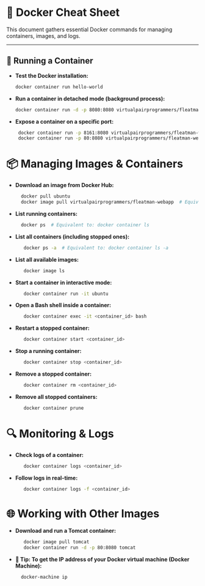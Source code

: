 # 🐳 Docker Cheat Sheet

This document gathers essential Docker commands for managing containers, images, and logs.

---

## 🚀 Running a Container
- **Test the Docker installation:**
  ```sh
  docker container run hello-world
- **Run a container in detached mode (background process):**
  ```sh
  docker container run -d -p 8080:8080 virtualpairprogrammers/fleatman-webapp
- **Expose a container on a specific port:**
  ```sh
   docker container run -p 8161:8080 virtualpairprogrammers/fleatman-webapp  # Accessible at http://localhost:8161
   docker container run -p 80:8080 virtualpairprogrammers/fleatman-webapp   # Accessible at http://localhost (port 80 by default)

# 📦 Managing Images & Containers
- **Download an image from Docker Hub:**
  ```sh
    docker pull ubuntu
    docker image pull virtualpairprogrammers/fleatman-webapp  # Equivalent to: docker pull virtualpairprogrammers/fleatman-webapp

- **List running containers:**
  ```sh
    docker ps  # Equivalent to: docker container ls
  
- **List all containers (including stopped ones):**
  ```sh
     docker ps -a  # Equivalent to: docker container ls -a

- **List all available images:**
  ```sh
     docker image ls

- **Start a container in interactive mode:**
  ```sh
     docker container run -it ubuntu

- **Open a Bash shell inside a container:**
  ```sh
     docker container exec -it <container_id> bash

- **Restart a stopped container:**
  ```sh
     docker container start <container_id>

- **Stop a running container:**
  ```sh
     docker container stop <container_id>

- **Remove a stopped container:**
  ```sh
     docker container rm <container_id>

- **Remove all stopped containers:**
  ```sh
     docker container prune

# 🔍 Monitoring & Logs

- **Check logs of a container:**
  ```sh
     docker container logs <container_id>

- **Follow logs in real-time:**
  ```sh
     docker container logs -f <container_id>

# 🌐 Working with Other Images

- **Download and run a Tomcat container:**
  ```sh
     docker image pull tomcat
     docker container run -d -p 80:8080 tomcat
  
- **📌 Tip: To get the IP address of your Docker virtual machine (Docker Machine):**
   ```sh
     docker-machine ip

